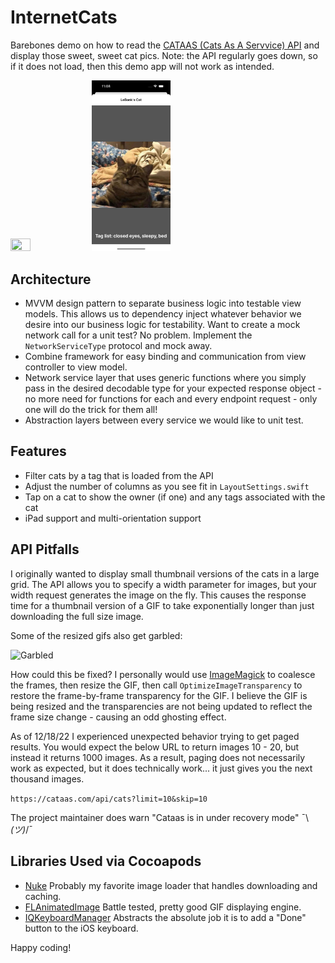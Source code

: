 # InternetCats

Barebones demo on how to read the [CATAAS (Cats As A Servvice) API](https://cataas.com/) and display those sweet, sweet cat pics. Note: the API regularly goes down, so if it does not load, then this demo app will not work as intended.

<img src="https://github.com/AcidicSkittles/InternetCats/blob/main/home.png" width=25% height=25%> <img src="https://github.com/AcidicSkittles/InternetCats/blob/main/lebonk.png" width=25% height=25%>

## Architecture
* MVVM design pattern to separate business logic into testable view models. This allows us to dependency inject whatever behavior we desire into our business logic for testability. Want to create a mock network call for a unit test? No problem. Implement the ```NetworkServiceType``` protocol and mock away.
* Combine framework for easy binding and communication from view controller to view model.
* Network service layer that uses generic functions where you simply pass in the desired decodable type for your expected response object - no more need for functions for each and every endpoint request - only one will do the trick for them all!
* Abstraction layers between every service we would like to unit test.

## Features
* Filter cats by a tag that is loaded from the API
* Adjust the number of columns as you see fit in ```LayoutSettings.swift```
* Tap on a cat to show the owner (if one) and any tags associated with the cat
* iPad support and multi-orientation support


## API Pitfalls
I originally wanted to display small thumbnail versions of the cats in a large grid. The API allows you to specify a width parameter for images, but your width request generates the image on the fly. This causes the response time for a thumbnail version of a GIF to take exponentially longer than just downloading the full size image.

Some of the resized gifs also get garbled:

![Garbled](rV1MVEh0Af2Bm4O0.gif)

How could this be fixed? I personally would use [ImageMagick](https://imagemagick.org/) to coalesce the frames, then resize the GIF, then call ```OptimizeImageTransparency``` to restore the frame-by-frame transparency for the GIF. I believe the GIF is being resized and the transparencies are not being updated to reflect the frame size change - causing an odd ghosting effect.

As of 12/18/22 I experienced unexpected behavior trying to get paged results. You would expect the below URL to return images 10 - 20, but instead it returns 1000 images. As a result, paging does not necessarily work as expected, but it does technically work... it just gives you the next thousand images.

```https://cataas.com/api/cats?limit=10&skip=10```

The project maintainer does warn "Cataas is in under recovery mode" ¯\\_(ツ)_/¯

## Libraries Used via Cocoapods
* [Nuke](https://github.com/kean/Nuke)
Probably my favorite image loader that handles downloading and caching.
* [FLAnimatedImage](https://github.com/Flipboard/FLAnimatedImage)
Battle tested, pretty good GIF displaying engine.
* [IQKeyboardManager](https://github.com/hackiftekhar/IQKeyboardManager)
Abstracts the absolute job it is to add a "Done" button to the iOS keyboard.


Happy coding!
